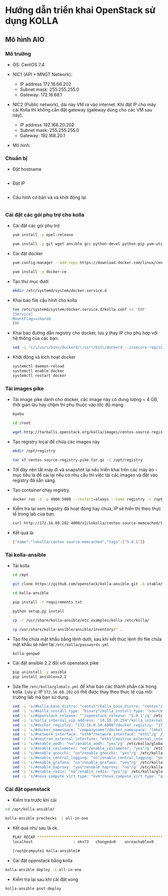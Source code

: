 # Hướng dẫn triển khai OpenStack sử dụng KOLLA

## Mô hình AIO

### Mô trường
- OS: CentOS 7.4
- NIC1 (API + MNGT Network): 
  - IP address 172.16.68.202
  - Subnet mask: 255.255.255.0
  - Gateway: 172.16.68.1
- NIC2 (Public network), dải này VM ra vào internet. Khi đặt IP cho máy cài Kolla thì không cần đặt gateway (gateway dùng cho các VM sau này).
  - IP address 192.168.20.202 
  - Subnet mask: 255.255.255.0
  - Gateway: 192.168.20.1
  
- Mô hình:


### Chuẩn bị

- Đặt hostname

```sh

```


- Đặt IP 

  ```sh

  ```

- Cấu hình cơ bản và và khởi động lại

  ```sh

  ```


### Cài đặt các gói phụ trợ cho kolla

- Cài đặt các gói phụ trợ

  ```sh
  yum install -y epel-release

  yum install -y git wget ansible gcc python-devel python-pip yum-utils byobu
  ````
 
- Cài đặt docker 


  ```sh
  yum-config-manager --add-repo https://download.docker.com/linux/centos/docker-ce.repo

  yum install -y docker-ce
  ```

- Tạo thư mục đưới 

  ```sh
  mkdir /etc/systemd/system/docker.service.d
  ```
  
- Khai báo file cấu hình cho kolla 

  ```sh
  tee /etc/systemd/system/docker.service.d/kolla.conf << 'EOF'
  [Service]
  MountFlags=shared
  EOF
  ```

- Khai báo đường dẫn registry cho docker, lưu ý thay IP cho phù hợp với hệ thống của các bạn.

  ```sh
  sed -i "s/\/usr\/bin\/dockerd/\/usr\/bin\/dockerd --insecure-registry 172.16.68.202:4000/g" /usr/lib/systemd/system/docker.service
  ```

- Khởi động và kích hoạt docker 

  ```sh
  systemctl daemon-reload
  systemctl enable docker
  systemctl restart docker
  ```
 
### Tải images pike

- Tải image pike dành cho docker, các image này có dung lượng ~ 4 GB, thời gian lâu hay chậm thì phụ thuộc vào tốc độ mạng. 

  ```sh
  byobu
  
  cd /root
  
  wget http://tarballs.openstack.org/kolla/images/centos-source-registry-pike.tar.gz
  ```

- Tạo registry local để chứa các images này 

  ```sh
  mkdir /opt/registry

  tar xf centos-source-registry-pike.tar.gz -C /opt/registry
  ```
  
- Tới đây nên tắt máy đi và snapshot lại nếu triển khai trên các máy ảo - mục tiêu là để cài lại nếu có nhu cầu thì việc tải các images và đặt vào registry đã sẵn sàng.

- Tạo container chạy registry.

  ```sh
  docker run -d -p 4000:5000 --restart=always --name registry -v /opt/registry:/var/lib/registry registry
  ```

- Kiểm tra lại xem registry đã hoạt động hay chưa, IP sẽ hiển thị theo thực tế trong lab của bạn.

  ```sh
  curl http://172.16.68.202:4000/v2/lokolla/centos-source-memcached/tags/list
  ```
 
 - Kết quả là: 
 
   ```sh
   {"name":"lokolla/centos-source-memcached","tags":["5.0.1"]}
   ```
   
### Tải kolla-ansible

- Tải kolla 

  ```sh
  cd /opt

  git clone https://github.com/openstack/kolla-ansible.git -b stable/pike
  
  cd kolla-ansible
  
  pip install -r requirements.txt
  
  python setup.py install
  
  cp -r /usr/share/kolla-ansible/etc_examples/kolla /etc/kolla/
  
  cp /usr/share/kolla-ansible/ansible/inventory/* .
  ```

- Tạo file chứa mật khẩu bằng lệnh dưới, sau khi kết thúc lệnh thì file chứa mật khẩu sẽ nằm tại `/etc/kolla/passwords.yml`

  ```sh
  kolla-genpwd
  ```
  
- Cài đặt ansible 2.2 đối với openstack pike 

  ```sh
  pip uninstall -y ansible
  pip install ansible==2.2
  ```
  
- Sửa file `/etc/kolla/globals.yml` để khai báo các thành phần cài trong kolla. Lưu ý: IP `172.16.68.202` có thể được thay theo thực tế của môi trường lab mà bạn sử dụng.

  ```sh
  sed -i 's/#kolla_base_distro: "centos"/kolla_base_distro: "centos"/g' /etc/kolla/globals.yml
  sed -i 's/#kolla_install_type: "binary"/kolla_install_type: "source"/g' /etc/kolla/globals.yml
  sed -i 's/#openstack_release: ""/openstack_release: "5.0.1"/g' /etc/kolla/globals.yml
  sed -i 's/kolla_internal_vip_address: "10.10.10.254"/kolla_internal_vip_address: "172.16.68.202"/g' /etc/kolla/globals.yml
  sed -i 's/#docker_registry: "172.16.0.10:4000"/docker_registry: "172.16.68.202:4000"/g' /etc/kolla/globals.yml
  sed -i 's/#docker_namespace: "companyname"/docker_namespace: "lokolla"/g' /etc/kolla/globals.yml
  sed -i 's/#network_interface: "eth0"/network_interface: "eth1"/g' /etc/kolla/globals.yml
  sed -i 's/#neutron_external_interface: "eth1"/neutron_external_interface: "eth2"/g' /etc/kolla/globals.yml
  sed -i 's/#enable_aodh: "no"/enable_aodh: "yes"/g' /etc/kolla/globals.yml
  sed -i 's/#enable_ceilometer: "no"/enable_ceilometer: "yes"/g' /etc/kolla/globals.yml
  sed -i 's/#enable_gnocchi: "no"/enable_gnocchi: "yes"/g' /etc/kolla/globals.yml
  sed -i 's/#enable_central_logging: "no"/enable_central_logging: "yes"/g' /etc/kolla/globals.yml
  sed -i 's/#enable_grafana: "no"/enable_grafana: "yes"/g' /etc/kolla/globals.yml
  sed -i 's/#enable_haproxy: "yes"/enable_haproxy: "no"/g' /etc/kolla/globals.yml
  sed -i 's/#enable_redis: "no"/enable_redis: "yes"/g' /etc/kolla/globals.yml
  sed -i 's/#nova_compute_virt_type: "kvm"/nova_compute_virt_type: "qemu"/g' /etc/kolla/globals.yml
  ```

### Cài đặt openstack

- Kiểm tra trước khi cài 

```sh
cd /opt/kolla-ansible/

kolla-ansible prechecks -i all-in-one
```

- Kết quả như sau là ok.

  ```sh
  PLAY RECAP *********************************************************************
  localhost                  : ok=73   changed=0    unreachable=0    failed=0

  [root@compute1 kolla-ansible]#

  ```

- Cài đặt openstack bằng kolla 

```sh
kolla-ansible deploy -i all-in-one
```

- Kiểm tra lại sau khi cài đặt xong 

```sh
kolla-ansible post-deploy
```
